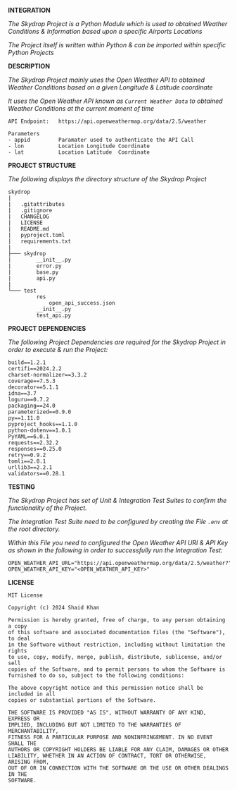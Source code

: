**INTEGRATION**

_The Skydrop Project is a Python Module which is used to obtained Weather 
Conditions & Information based upon a specific Airports Locations_

_The Project itself is written within Python & can be imported within 
specific Python Projects_

**DESCRIPTION**

_The Skydrop Project mainly uses the Open Weather API to obtained Weather 
Conditions based on a given Longitude & Latitude coordinate_

_It uses the Open Weather API known as `Current Weather Data` to obtained 
Weather Conditions at the current moment of time_

```
API Endpoint:   https://api.openweathermap.org/data/2.5/weather

Parameters 
- appid         Paramater used to authenticate the API Call
- lon           Location Longitude Coordinate
- lat           Location Latitude  Coordinate           
```

**PROJECT STRUCTURE**

_The following displays the directory structure of the Skydrop Project_

```
skydrop
|
|   .gitattributes
|   .gitignore
|   CHANGELOG
|   LICENSE
|   README.md
|   pyproject.toml
|   requirements.txt
|
├─── skydrop
|        __init__.py
|        error.py
|        base.py
|        api.py
|
└─── test
         res
             open_api_success.json
         __init__.py
         test_api.py
```

**PROJECT DEPENDENCIES**

_The following Project Dependencies are required for the Skydrop Project in 
order to execute & run the Project:_

```
build==1.2.1
certifi==2024.2.2
charset-normalizer==3.3.2
coverage==7.5.3
decorator==5.1.1
idna==3.7
loguru==0.7.2
packaging==24.0
parameterized==0.9.0
py==1.11.0
pyproject_hooks==1.1.0
python-dotenv==1.0.1
PyYAML==6.0.1
requests==2.32.2
responses==0.25.0
retry==0.9.2
tomli==2.0.1
urllib3==2.2.1
validators==0.28.1
```

**TESTING**

_The Skydrop Project has set of Unit & Integration Test Suites to confirm the 
functionality of the Project._

_The Integration Test Suite need to be configured by creating the File `.env` 
at the root directory._

_Within this File you need to configured the Open Weather API URI & API Key
as shown in the following in order to successfully run the Integration Test:_

```
OPEN_WEATHER_API_URL="https://api.openweathermap.org/data/2.5/weather?"
OPEN_WEATHER_API_KEY="<OPEN_WEATHER_API_KEY>"
```

**LICENSE**

```
MIT License

Copyright (c) 2024 Shaid Khan

Permission is hereby granted, free of charge, to any person obtaining a copy
of this software and associated documentation files (the "Software"), to deal
in the Software without restriction, including without limitation the rights
to use, copy, modify, merge, publish, distribute, sublicense, and/or sell
copies of the Software, and to permit persons to whom the Software is
furnished to do so, subject to the following conditions:

The above copyright notice and this permission notice shall be included in all
copies or substantial portions of the Software.

THE SOFTWARE IS PROVIDED "AS IS", WITHOUT WARRANTY OF ANY KIND, EXPRESS OR
IMPLIED, INCLUDING BUT NOT LIMITED TO THE WARRANTIES OF MERCHANTABILITY,
FITNESS FOR A PARTICULAR PURPOSE AND NONINFRINGEMENT. IN NO EVENT SHALL THE
AUTHORS OR COPYRIGHT HOLDERS BE LIABLE FOR ANY CLAIM, DAMAGES OR OTHER
LIABILITY, WHETHER IN AN ACTION OF CONTRACT, TORT OR OTHERWISE, ARISING FROM,
OUT OF OR IN CONNECTION WITH THE SOFTWARE OR THE USE OR OTHER DEALINGS IN THE
SOFTWARE.
```